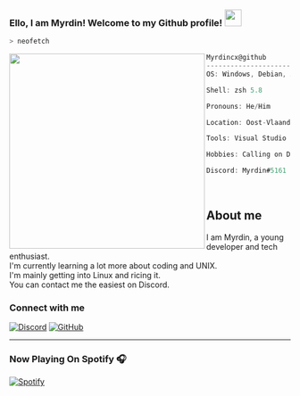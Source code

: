 ### Ello, I am Myrdin! Welcome to my Github profile! <img src="https://raw.githubusercontent.com/Asmit2952/Asmit2952/master/src/wave.gif?token=ATQS65XWY4MME7NJYAZ4LCTBN34AU" width="30px">

```zsh
> neofetch
```

<img align="left" src="https://i.pinimg.com/originals/2a/a6/55/2aa655a91b62c5c635e222cb6ac1b5c6.jpg" width="350" height="350" />

```csharp
Myrdincx@github
-------------------------
OS: Windows, Debian, Arch, ...

Shell: zsh 5.8

Pronouns: He/Him

Location: Oost-Vlaanderen, Belgium

Tools: Visual Studio Code, USB-stick

Hobbies: Calling on Discord, playing the saxophone, learning and coding

Discord: Myrdin#5161

```

<br />

## About me

I am Myrdin, a young developer and tech enthusiast.\
I'm currently learning a lot more about coding and UNIX.\
I'm mainly getting into Linux and ricing it.\
You can contact me the easiest on Discord.


### Connect with me
[![Discord](https://img.shields.io/badge/Discord-7289DA?style=for-the-badge&logo=discord&logoColor=white)](https://discord.gg/KVru2J7y57)
[![GitHub](https://img.shields.io/badge/Github-100000?style=for-the-badge&logo=github&logoColor=white)](https://github.com/Myrdincx)

---

### Now Playing On Spotify 🎧

[![Spotify](https://spotify-github-profile.vercel.app/api/view?uid=i1yly8kh8edp57h78r4flk797&cover_image=true&theme=novatorem&bar_color=ff6347&bar_color_cover=false)](https://open.spotify.com/user/i1yly8kh8edp57h78r4flk797)

